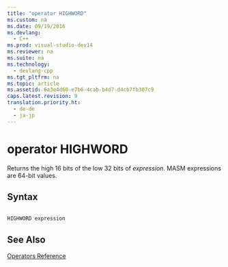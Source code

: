 ```yaml
---
title: "operator HIGHWORD"
ms.custom: na
ms.date: 09/19/2016
ms.devlang: 
  - C++
ms.prod: visual-studio-dev14
ms.reviewer: na
ms.suite: na
ms.technology: 
  - devlang-cpp
ms.tgt_pltfrm: na
ms.topic: article
ms.assetid: 6a3e4d60-e7b6-4cab-b4d7-d4cb7fb307c9
caps.latest.revision: 9
translation.priority.ht: 
  - de-de
  - ja-jp
---
```

# operator HIGHWORD
Returns the high 16 bits of the low 32 bits of *expression*. MASM expressions are 64-bit values.  
  
## Syntax  
  
```  
  
HIGHWORD expression  
```  
  
## See Also  
 [Operators Reference](../vs140/Operators-Reference.md)